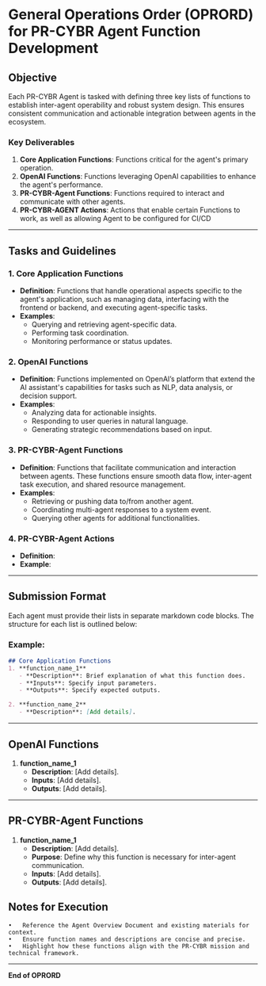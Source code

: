 # General Operations Order (OPRORD) for PR-CYBR Agent Function Development

## Objective
Each PR-CYBR Agent is tasked with defining three key lists of functions to establish inter-agent operability and robust system design. This ensures consistent communication and actionable integration between agents in the ecosystem.

### Key Deliverables
1. **Core Application Functions**: Functions critical for the agent's primary operation.
2. **OpenAI Functions**: Functions leveraging OpenAI capabilities to enhance the agent's performance.
3. **PR-CYBR-Agent Functions**: Functions required to interact and communicate with other agents.
4. **PR-CYBR-AGENT Actions**: Actions that enable certain Functions to work, as well as allowing Agent to be configured for CI/CD

---

## Tasks and Guidelines

### 1. Core Application Functions

<!--
Ensure to include all functions necessary for the following components of the Agent to work:

1. Agent Dashboard (frontend)
2. Agent Database (backend)
3. Agent Functions (core, openai, and pr-cybr-agent specific)
4. Setup Functions (whether installng locally, via cloud, or in/with a CI/CD pipeline)
-->

- **Definition**: Functions that handle operational aspects specific to the agent's application, such as managing data, interfacing with the frontend or backend, and executing agent-specific tasks.
- **Examples**:
  - Querying and retrieving agent-specific data.
  - Performing task coordination.
  - Monitoring performance or status updates.

### 2. OpenAI Functions

<!--
These functions are meant to do the following:

1. Extend the Agent's functionality (by utilizing function calling)
2. Allow the Agent to retrive data stored in Vector Store (shared by all agents' AI Assistants)
3. Allow cross-platform actions (such as returning a response via Discord or Slack)
4. Allow for more advanced automation workflows (such as utilizing Zapier)
5. Enable the ability to be able to trigger Github Actions (.yml workflow files / scripts)
6. Facilitate the ability for advanced web searching
-->

- **Definition**: Functions implemented on OpenAI’s platform that extend the AI assistant's capabilities for tasks such as NLP, data analysis, or decision support.
- **Examples**:
  - Analyzing data for actionable insights.
  - Responding to user queries in natural language.
  - Generating strategic recommendations based on input.

### 3. PR-CYBR-Agent Functions
- **Definition**: Functions that facilitate communication and interaction between agents. These functions ensure smooth data flow, inter-agent task execution, and shared resource management.
- **Examples**:
  - Retrieving or pushing data to/from another agent.
  - Coordinating multi-agent responses to a system event.
  - Querying other agents for additional functionalities.

### 4. PR-CYBR-Agent Actions
- **Definition**: 
- **Example**:

---

## Submission Format
Each agent must provide their lists in separate markdown code blocks. The structure for each list is outlined below:

### Example:
```markdown
## Core Application Functions
1. **function_name_1**
   - **Description**: Brief explanation of what this function does.
   - **Inputs**: Specify input parameters.
   - **Outputs**: Specify expected outputs.

2. **function_name_2**
   - **Description**: [Add details].
```

---

## OpenAI Functions
1. **function_name_1**
   - **Description**: [Add details].
   - **Inputs**: [Add details].
   - **Outputs**: [Add details].

---

<!--
These functions are meant to do the following:

1. Allow Agent's to be able to create new threads / add other Agent's to current threads
2. Adding data to thread 
3. Prompting other Agent's for their response
4. Be able to utilize other Agent's functions (core, openai, and pr-cybr-agent specific)
-->

## PR-CYBR-Agent Functions
1. **function_name_1**
   - **Description**: [Add details].
   - **Purpose**: Define why this function is necessary for inter-agent communication.
   - **Inputs**: [Add details].
   - **Outputs**: [Add details].


## Notes for Execution

	•	Reference the Agent Overview Document and existing materials for context.
	•	Ensure function names and descriptions are concise and precise.
	•	Highlight how these functions align with the PR-CYBR mission and technical framework.

---

**End of OPRORD**